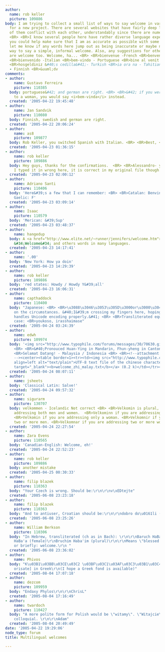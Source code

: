 ```yaml
---
author:
  name: rob keller
  picture: 109886
body: I am trying to collect a small list of ways to say welcome in various languages
  for a new project. There are several websites that have fairly deep lists but many
  of them conflict with each other, understandably since there are numerous greetings.
  <BR> <BR>I know several people here have rather diverse language experience so maybe
  you could help make sure that I am as accurate as possible with some of these. Please
  let me know if any words here jump out as being inaccurate or maybe not the best
  way to say a simple, informal welcome. Also, any suggestions for other languages
  are welcome too. Welcome, ha... <BR> <BR>bienvenue -French <BR>benvenuto -Spanish
  <BR>bienvenido -Italian <BR>bem-vindo - Portuguese <BR>bine al venit - Romanian
  <BR>hosgeldiniz &#40;s cedilla&#41;- Turkish <BR>ia ora na - Tahitian <BR>tervetuloa
  - Finnish <BR>&uuml;dv
comments:
- author:
    name: Gustavo Ferreira
    picture: 110385
  body: portuguese&#42; and german are right. <BR> <BR>&#42; if you were saying welcome
    to a woman, you would say <i>bem-vinda</i> instead.
  created: '2005-04-22 19:45:48'
- author:
    name: Jan Sandvik
    picture: 110080
  body: Finnish, swedish and german are right.
  created: '2005-04-22 20:06:24'
- author:
    name: as8
    picture: 109877
  body: Rob Keller, you switched Spanish with Italian. <BR> <BR>Best, <BR>AS
  created: '2005-04-23 01:36:15'
- author:
    name: rob keller
    picture: 109886
  body: Hey guys, thanks for the confirmations.  <BR> <BR>Alessandro- yeah I see that
    I typed it in wrong here, it is correct in my original file though. Grazie!
  created: '2005-04-23 02:00:12'
- author:
    name: Adriano Santi
    picture: 110406
  body: 'Here&#39;s a few that I can remember: <BR> <BR>Catalan: Benvinguts <BR>Irish
    Gaelic: F'
  created: '2005-04-23 03:09:14'
- author:
    name: Isaac
    picture: 110579
  body: 'Merican: &#39;Sup'
  created: '2005-04-23 03:48:37'
- author:
    name: hangedup
  body: A <a href="http://www.elite.net/~runner/jennifers/welcome.htm"> link</a> about
    &#34;Welcome&#34; and others words in many languages.
  created: '2005-04-23 14:17:41'
- author:
    name: '.00'
  body: 'New York: How ya doin'
  created: '2005-04-23 14:29:39'
- author:
    name: rob keller
    picture: 109886
  body: 'red states: Howdy / Howdy Y&#39;all'
  created: '2005-04-23 16:06:31'
- author:
    name: capthaddock
    picture: 110400
  body: "Japanese: <BR> <BR>\u3088\u3046\u3053\u305D\u3000or\u3000\u3044\u3089\u3063\u3057\u3083\u3044\u307E\u305B\u3000depending
    on the circumstances. &#40;I&#39;m crossing my fingers here, hoping Typophile
    handles Unicode encoding properly.&#41; <BR> <BR>Transliterated equivalents in
    case: <BR>youkoso, irasshaimase"
  created: '2005-04-24 03:24:39'
- author:
    name: edwh
    picture: 109974
  body: '<img src="http://www.typophile.com/forums/messages/30/70630.gif" alt="">
    <BR> <BR>&#40;Pronouced Huan-Ying in Mandarin, Fhun-yheng in Cantonese&#41; <BR>
    <BR>Selamat Datang! - Malaysia / Indonesia <BR> <BR><!--attachment: welcome_zhi_malay-70631.txt*mime_txt.gif*text/plain*0.2*UTF%2d8+text+file+of+the+chinese+characters+*welcome_zhi_malay%2etxt
    --><center><table border=1><tr><td><img src="http://www.typophile.com/forums/icons/mime_txt.gif"
    align=left alt="text/plain">UTF-8 text file of the chinese characters <br><a href="http://www.typophile.com/forums/messages/30/welcome_zhi_malay-70631.txt"
    target="_blank"><b>welcome_zhi_malay.txt</b></a> (0.2 k)</td></tr></table></center><!--/attachment-->'
  created: '2005-04-24 08:07:11'
- author:
    name: jsheets
  body: 'Classical Latin: Salve!'
  created: '2005-04-24 09:57:32'
- author:
    name: sigurarm
    picture: 130707
  body: velkommen - Icelandic Not correct <BR> <BR>Velkomin is plural, if you are
    addressing both men and women.  <BR>Velkominn if you are addressing only one man.
    <BR>Velkomin if you are addressing only a woman. <BR>Velkomnir if you are addressing
    two or more men. <BR>Velkomnar if you are addressing two or more women.
  created: '2005-04-24 22:27:54'
- author:
    name: Zara Evens
    picture: 110565
  body: 'Canadian-English: Welcome, eh!'
  created: '2005-04-24 22:52:23'
- author:
    name: rob keller
    picture: 109886
  body: another mistake
  created: '2005-04-25 00:30:33'
- author:
    name: filip blazek
    picture: 110363
  body: "Your Czech is wrong. Should be:\r\n\r\nv\xEDtejte"
  created: '2005-06-08 23:23:18'
- author:
    name: filip blazek
    picture: 110363
  body: "And to antiuser, Croatian should be:\r\n\r\ndobro do\u0161li (s with caron)\r\n\r\nSlovak:\r\n\r\nv\xEDtajte"
  created: '2005-06-08 23:25:26'
- author:
    name: William Berkson
    picture: 110306
  body: "In Hebrew, transliterated (ch as in Bach): \r\n\r\nBaruch HaBa (male)\r\nBrucha
    HaBa'a (female)\r\nBruchim Haba'im (plural)\r\n\r\nMeans \"blessed is (your) arrival\"
    or briefly: welcome.\r\n "
  created: '2005-06-08 23:36:02'
- author:
    name: Phivos
  body: "K\u03B1\u03BB\u03CE\u03C2 \u03BF\u03C1\u03AF\u03C3\u03B1\u03C4\u03B5 [Kalos
    orisate] in Greek\r\n(I hope a Greek fond is available)"
  created: '2005-08-04 17:07:18'
- author:
    name: dezcom
    picture: 109959
  body: "Endaxy Phylos\r\n\r\nChrisL"
  created: '2005-08-04 17:16:49'
- author:
    name: twardoch
    picture: 110427
  body: "A more polite form for Polish would be \"witamy\". \"Witajcie\" may sound
    colloquial. \r\n\r\nAdam"
  created: '2005-08-04 20:49:49'
date: '2005-04-22 19:29:06'
node_type: forum
title: Multilingual welcomes

---
```

